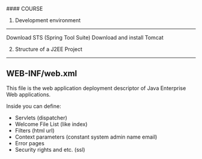 #### COURSE


1. Development environment
-------------------------------

Download STS (Spring Tool Suite)
Download and install Tomcat

2. Structure of a J2EE Project
-----------------------------------

## WEB-INF/web.xml 

This file is the web application deployment descriptor of Java Enterprise Web applications.

Inside you can define:
- Servlets (dispatcher)
- Welcome File List (like index)
- Filters (html url)
- Context parameters (constant system admin name email)
- Error pages 
- Security rights and etc. (ssl)




